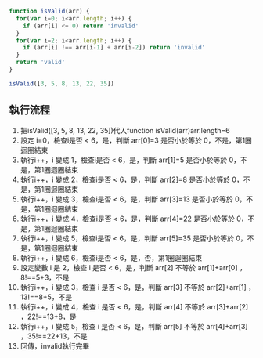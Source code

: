 ``` js
function isValid(arr) {
  for(var i=0; i<arr.length; i++) {
    if (arr[i] <= 0) return 'invalid'
  }
  for(var i=2; i<arr.length; i++) {
    if (arr[i] !== arr[i-1] + arr[i-2]) return 'invalid'
  }
  return 'valid'
}

isValid([3, 5, 8, 13, 22, 35])
```

## 執行流程
1. 把isValid([3, 5, 8, 13, 22, 35])代入function isValid(arr)arr.length=6
2. 設定 i=0，檢查i是否 < 6，是，判斷 arr[0]=3 是否小於等於 0，不是，第1圈迴圈結束
3. 執行i++，i 變成 1，檢查i是否 < 6，是，判斷 arr[1]=5 是否小於等於 0，不是，第1圈迴圈結束
4. 執行i++，i 變成 2，檢查i是否 < 6，是，判斷 arr[2]=8 是否小於等於 0，不是，第1圈迴圈結束
5. 執行i++，i 變成 3，檢查i是否 < 6，是，判斷 arr[3]=13 是否小於等於 0，不是，第1圈迴圈結束
6. 執行i++，i 變成 4，檢查i是否 < 6，是，判斷 arr[4]=22 是否小於等於 0，不是，第1圈迴圈結束
7. 執行i++，i 變成 5，檢查i是否 < 6，是，判斷 arr[5]=35 是否小於等於 0，不是，第1圈迴圈結束
8. 執行i++，i 變成 6，檢查i是否 < 6，是，否，第1圈迴圈結束
9. 設定變數 i 是 2，檢查 i 是否 < 6，是，判斷 arr[2] 不等於 arr[1]+arr[0] ，8!==5+3，不是
10. 執行i++，i 變成 3，檢查 i 是否 < 6，是，判斷 arr[3] 不等於 arr[2]+arr[1] ，13!==8+5，不是
11. 執行i++，i 變成 4，檢查 i 是否 < 6，是，判斷 arr[4] 不等於 arr[3]+arr[2] ，22!==13+8，是
12. 執行i++，i 變成 5，檢查 i 是否 < 6，是，判斷 arr[5] 不等於 arr[4]+arr[3] ，35!==22+13，不是
13. 回傳，invalid執行完畢